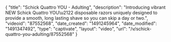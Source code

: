 {
    "title": "Schick Quattro YOU - Adulting",
    "description": "Introducing vibrant NEW Schick Quattro YOU\u2122 disposable razors uniquely designed to provide a smooth, long lasting shave so you can skip a day or two.",
    "videoid": "87552568",
    "date_created": "1491245964",
    "date_modified": "1491347492",
    "type": "captivate",
    "layout": "video",
    "url": "\/v\/schick-quattro-you-adulting\/87552568"
}